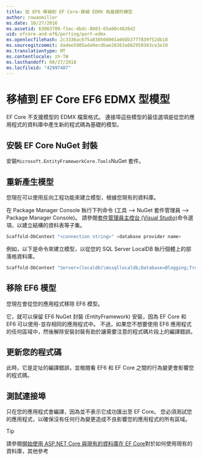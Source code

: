```yaml
---
title: 從 EF6 移植到 EF Core-移植 EDMX 為基礎的模型
author: rowanmiller
ms.date: 10/27/2016
ms.assetid: 63003709-f1ec-4bdc-8083-65a60c4826d2
uid: efcore-and-ef6/porting/port-edmx
ms.openlocfilehash: 2c3336ac675a830566001a0ddb3777839f52db18
ms.sourcegitcommit: dadee5905ada9ecdbae28363a682950383ce3e10
ms.translationtype: MT
ms.contentlocale: zh-TW
ms.lasthandoff: 08/27/2018
ms.locfileid: "42997407"
---
```

# <a name="porting-an-ef6-edmx-based-model-to-ef-core"></a>移植到 EF Core EF6 EDMX 型模型

EF Core 不支援模型的 EDMX 檔案格式。 連接埠這些模型的最佳選項是從您的應用程式的資料庫中產生新的程式碼為基礎的模型。

## <a name="install-ef-core-nuget-packages"></a>安裝 EF Core NuGet 封裝

安裝`Microsoft.EntityFrameworkCore.Tools`NuGet 套件。

## <a name="regenerate-the-model"></a>重新產生模型

您現在可以使用反向工程功能來建立模型，根據您現有的資料庫。

在 Package Manager Console 執行下列命令 (工具 –> NuGet 套件管理員 –> Package Manager Console)。 請參閱[套件管理員主控台 (Visual Studio)](../../core/miscellaneous/cli/powershell.md)命令選項，以建立結構的資料表等子集。

``` powershell
Scaffold-DbContext "<connection string>" <database provider name>
```

例如，以下是命令來建立模型，以從您的 SQL Server LocalDB 執行個體上的部落格資料庫。

``` powershell
Scaffold-DbContext "Server=(localdb)\mssqllocaldb;Database=Blogging;Trusted_Connection=True;" Microsoft.EntityFrameworkCore.SqlServer
```

## <a name="remove-ef6-model"></a>移除 EF6 模型

您現在會從您的應用程式移除 EF6 模型。

它，就可以保留 EF6 NuGet 封裝 (EntityFramework) 安裝，因為 EF Core 和 EF6 可以使用-並存相同的應用程式中。 不過，如果您不想要使用 EF6 應用程式的任何區域中，然後解除安裝封裝有助於讓需要注意的程式碼片段上的編譯錯誤。

## <a name="update-your-code"></a>更新您的程式碼

此時，它是定址的編譯錯誤，並檢閱看 EF6 和 EF Core 之間的行為變更會影響您的程式碼。

## <a name="test-the-port"></a>測試連接埠

只在您的應用程式會編譯，因為並不表示它成功匯出至 EF Core。 您必須測試您的應用程式，以確保沒有任何行為變更造成不良影響您的應用程式的所有區域。

> [!TIP]
> 請參閱[開始使用 ASP.NET Core 與現有的資料庫在 EF Core](xref:core/get-started/aspnetcore/existing-db)對於如何使用現有的資料庫，其他參考 
